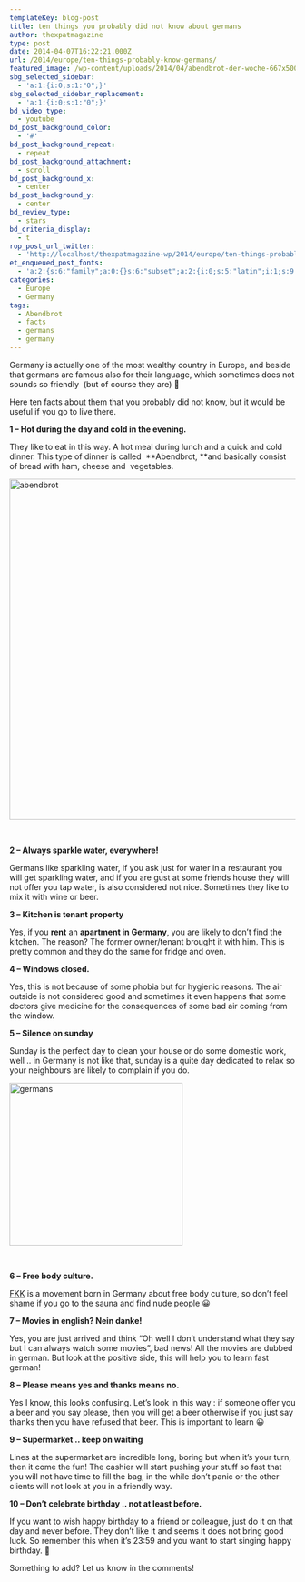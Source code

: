 ```yaml
---
templateKey: blog-post
title: ten things you probably did not know about germans
author: thexpatmagazine
type: post
date: 2014-04-07T16:22:21.000Z
url: /2014/europe/ten-things-probably-know-germans/
featured_image: /wp-content/uploads/2014/04/abendbrot-der-woche-667x500.jpg
sbg_selected_sidebar:
  - 'a:1:{i:0;s:1:"0";}'
sbg_selected_sidebar_replacement:
  - 'a:1:{i:0;s:1:"0";}'
bd_video_type:
  - youtube
bd_post_background_color:
  - '#'
bd_post_background_repeat:
  - repeat
bd_post_background_attachment:
  - scroll
bd_post_background_x:
  - center
bd_post_background_y:
  - center
bd_review_type:
  - stars
bd_criteria_display:
  - t
rop_post_url_twitter:
  - 'http://localhost/thexpatmagazine-wp/2014/europe/ten-things-probably-know-germans/?utm_source=ReviveOldPost&utm_medium=social&utm_campaign=ReviveOldPost'
et_enqueued_post_fonts:
  - 'a:2:{s:6:"family";a:0:{}s:6:"subset";a:2:{i:0;s:5:"latin";i:1;s:9:"latin-ext";}}'
categories:
  - Europe
  - Germany
tags:
  - Abendbrot
  - facts
  - germans
  - germany
---
```


Germany is actually one of the most wealthy country in Europe, and beside that germans are famous also for their language, which sometimes does not sounds so friendly  (but of course they are) 🙂

Here ten facts about them that you probably did not know, but it would be useful if you go to live there.<!--more-->

**1 &#8211; Hot during the day and cold in the evening.**

They like to eat in this way. A hot meal during lunch and a quick and cold dinner. This type of dinner is called  **Abendbrot, **and basically consist of bread with ham, cheese and  vegetables.

[<img class="alignnone size-full wp-image-158" alt="abendbrot" src="http://localhost/thexpatmagazine-wp/wp-content/uploads/2014/04/abendbrot-der-woche.jpg" width="800" height="600" srcset="http://localhost/thexpatmagazine-wp/wp-content/uploads/2014/04/abendbrot-der-woche.jpg 800w, http://localhost/thexpatmagazine-wp/wp-content/uploads/2014/04/abendbrot-der-woche-300x225.jpg 300w, http://localhost/thexpatmagazine-wp/wp-content/uploads/2014/04/abendbrot-der-woche-768x576.jpg 768w, http://localhost/thexpatmagazine-wp/wp-content/uploads/2014/04/abendbrot-der-woche-667x500.jpg 667w" sizes="(max-width: 800px) 100vw, 800px" />][1]

&nbsp;

**2 &#8211; Always sparkle water, everywhere!**

Germans like sparkling water, if you ask just for water in a restaurant you will get sparkling water, and if you are gust at some friends house they will not offer you tap water, is also considered not nice. Sometimes they like to mix it with wine or beer.

**3 &#8211; Kitchen is tenant property**

Yes, if you **rent** an **apartment in Germany**, you are likely to don&#8217;t find the kitchen. The reason? The former owner/tenant brought it with him. This is pretty common and they do the same for fridge and oven.

**4 &#8211; Windows closed.**

Yes, this is not because of some phobia but for hygienic reasons. The air outside is not considered good and sometimes it even happens that some doctors give medicine for the consequences of some bad air coming from the window.

**5 &#8211; Silence on sunday**

Sunday is the perfect day to clean your house or do some domestic work, well .. in Germany is not like that, sunday is a quite day dedicated to relax so your neighbours are likely to complain if you do.

[<img class="alignnone size-full wp-image-159" alt="germans" src="http://localhost/thexpatmagazine-wp/wp-content/uploads/2014/04/germans.jpg" width="305" height="286" srcset="http://localhost/thexpatmagazine-wp/wp-content/uploads/2014/04/germans.jpg 305w, http://localhost/thexpatmagazine-wp/wp-content/uploads/2014/04/germans-300x281.jpg 300w" sizes="(max-width: 305px) 100vw, 305px" />][2]

&nbsp;

**6 &#8211; Free body culture.**

<a href="http://en.wikipedia.org/wiki/FKK" target="_blank">FKK</a> is a movement born in Germany about free body culture, so don&#8217;t feel shame if you go to the sauna and find nude people 😀

**7 &#8211; Movies in english? Nein danke!**

Yes, you are just arrived and think &#8220;Oh well I don&#8217;t understand what they say but I can always watch some movies&#8221;, bad news! All the movies are dubbed in german. But look at the positive side, this will help you to learn fast german!

**8 &#8211; Please means yes and thanks means no.**

Yes I know, this looks confusing. Let&#8217;s look in this way : if someone offer you a beer and you say please, then you will get a beer otherwise if you just say thanks then you have refused that beer. This is important to learn 😀

**9 &#8211; Supermarket .. keep on waiting**

Lines at the supermarket are incredible long, boring but when it&#8217;s your turn, then it come the fun! The cashier will start pushing your stuff so fast that you will not have time to fill the bag, in the while don&#8217;t panic or the other clients will not look at you in a friendly way.

**10 &#8211; Don&#8217;t celebrate birthday .. not at least before.**

If you want to wish happy birthday to a friend or colleague, just do it on that day and never before. They don&#8217;t like it and seems it does not bring good luck. So remember this when it&#8217;s 23:59 and you want to start singing happy birthday. 🙂

Something to add? Let us know in the comments!

&nbsp;

[1]: http://localhost/thexpatmagazine-wp/wp-content/uploads/2014/04/abendbrot-der-woche.jpg
[2]: http://localhost/thexpatmagazine-wp/wp-content/uploads/2014/04/germans.jpg
